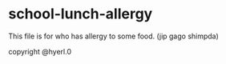 # school-lunch-allergy
This file is for who has allergy to some food.
(jip gago shimpda)

copyright @hyerl.0
